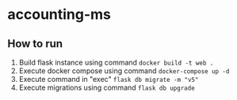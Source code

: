 # accounting-ms
## How to run
1. Build flask instance using command `docker build -t web .`
2. Execute docker compose using command `docker-compose up -d`
3. Execute command in "exec" `flask db migrate -m "v5"`
4. Execute migrations using command `flask db upgrade`
